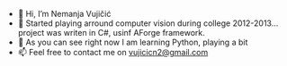 - 👋 Hi, I’m Nemanja Vujičić
- 👀 Started playing arround computer vision during college 2012-2013... project was writen in C#, usinf AForge framework.
- 🌱 As you can see right now I am learning Python, playing a bit 
- 📫 Feel free to contact me on vujicicn2@gmail.com

<!---
vujicicn2/vujicicn2 is a ✨ special ✨ repository because its `README.md` (this file) appears on your GitHub profile.
You can click the Preview link to take a look at your changes.
--->
